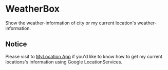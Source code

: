 # WeatherBox
Show the weather-information of city or my current location's weather-information. 

## Notice
Please visit to [MyLocation App](https://github.com/Lukoh/MyLocation) if you'd like to know how to get my current locations's information using Google LocationServices.
